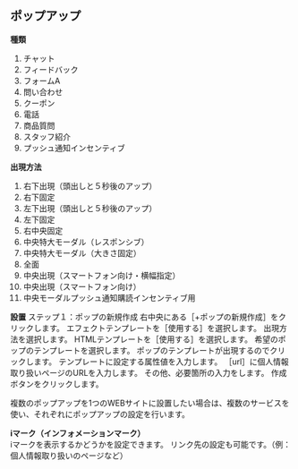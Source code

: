## ポップアップ	
**種類**
1. チャット
1. フィードバック
1. フォームA
1. 問い合わせ
1. クーポン
1. 電話
1. 商品質問
1. スタッフ紹介
1. プッシュ通知インセンティブ

**出現方法**
1. 右下出現（頭出しと５秒後のアップ）
1. 右下固定
1. 左下出現（頭出しと５秒後のアップ）
1. 左下固定
1. 右中央固定
1. 中央特大モーダル（レスポンシブ）
1. 中央特大モーダル（大きさ固定）
1. 全面
1. 中央出現（スマートフォン向け・横幅指定）
1. 中央出現（スマートフォン向け）
1. 中央モーダルプッシュ通知購読インセンティブ用

**設置**
ステップ１：ポップの新規作成
右中央にある［+ポップの新規作成］をクリックします。
エフェクトテンプレートを［使用する］を選択します。
出現方法を選択します。
HTMLテンプレートを［使用する］を選択します。
希望のポップのテンプレートを選択します。
ポップのテンプレートが出現するのでクリックします。
テンプレートに設定する属性値を入力します。
［url］に個人情報取り扱いページのURLを入力します。
その他、必要箇所の入力をします。
作成ボタンをクリックします。

複数のポップアップを1つのWEBサイトに設置したい場合は、複数のサービスを使い、それぞれにポップアップの設定を行います。	

**iマーク（インフォメーションマーク）**	
iマークを表示するかどうかを設定できます。
リンク先の設定も可能です。（例：個人情報取り扱いのページなど）

